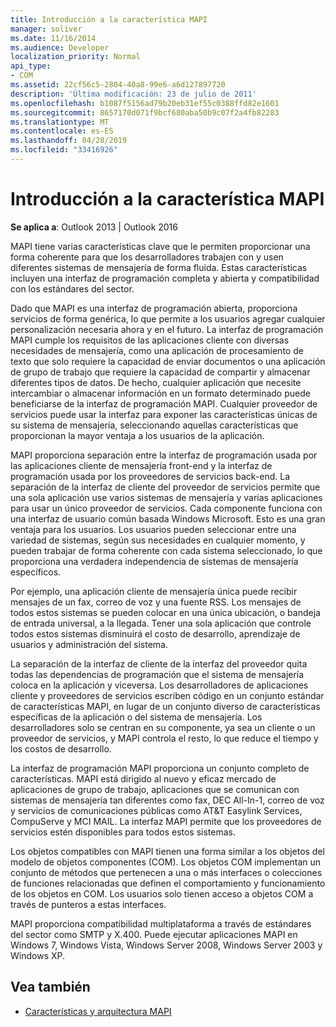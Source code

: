 ```yaml
---
title: Introducción a la característica MAPI
manager: soliver
ms.date: 11/16/2014
ms.audience: Developer
localization_priority: Normal
api_type:
- COM
ms.assetid: 22cf56c5-2804-40a8-99e6-a6d127897720
description: 'Última modificación: 23 de julio de 2011'
ms.openlocfilehash: b1087f5156ad79b20eb31ef55c0388ffd82e1601
ms.sourcegitcommit: 8657170d071f9bcf680aba50b9c07f2a4fb82283
ms.translationtype: MT
ms.contentlocale: es-ES
ms.lasthandoff: 04/28/2019
ms.locfileid: "33416926"
---
```

# <a name="mapi-feature-overview"></a>Introducción a la característica MAPI
 
**Se aplica a**: Outlook 2013 | Outlook 2016 
  
MAPI tiene varias características clave que le permiten proporcionar una forma coherente para que los desarrolladores trabajen con y usen diferentes sistemas de mensajería de forma fluida. Estas características incluyen una interfaz de programación completa y abierta y compatibilidad con los estándares del sector. 
  
Dado que MAPI es una interfaz de programación abierta, proporciona servicios de forma genérica, lo que permite a los usuarios agregar cualquier personalización necesaria ahora y en el futuro. La interfaz de programación MAPI cumple los requisitos de las aplicaciones cliente con diversas necesidades de mensajería, como una aplicación de procesamiento de texto que solo requiere la capacidad de enviar documentos o una aplicación de grupo de trabajo que requiere la capacidad de compartir y almacenar diferentes tipos de datos. De hecho, cualquier aplicación que necesite intercambiar o almacenar información en un formato determinado puede beneficiarse de la interfaz de programación MAPI. Cualquier proveedor de servicios puede usar la interfaz para exponer las características únicas de su sistema de mensajería, seleccionando aquellas características que proporcionan la mayor ventaja a los usuarios de la aplicación.
  
MAPI proporciona separación entre la interfaz de programación usada por las aplicaciones cliente de mensajería front-end y la interfaz de programación usada por los proveedores de servicios back-end. La separación de la interfaz de cliente del proveedor de servicios permite que una sola aplicación use varios sistemas de mensajería y varias aplicaciones para usar un único proveedor de servicios. Cada componente funciona con una interfaz de usuario común basada Windows Microsoft. Esto es una gran ventaja para los usuarios. Los usuarios pueden seleccionar entre una variedad de sistemas, según sus necesidades en cualquier momento, y pueden trabajar de forma coherente con cada sistema seleccionado, lo que proporciona una verdadera independencia de sistemas de mensajería específicos. 
  
Por ejemplo, una aplicación cliente de mensajería única puede recibir mensajes de un fax, correo de voz y una fuente RSS. Los mensajes de todos estos sistemas se pueden colocar en una única ubicación, o bandeja de entrada universal, a la llegada. Tener una sola aplicación que controle todos estos sistemas disminuirá el costo de desarrollo, aprendizaje de usuarios y administración del sistema. 
  
La separación de la interfaz de cliente de la interfaz del proveedor quita todas las dependencias de programación que el sistema de mensajería coloca en la aplicación y viceversa. Los desarrolladores de aplicaciones cliente y proveedores de servicios escriben código en un conjunto estándar de características MAPI, en lugar de un conjunto diverso de características específicas de la aplicación o del sistema de mensajería. Los desarrolladores solo se centran en su componente, ya sea un cliente o un proveedor de servicios, y MAPI controla el resto, lo que reduce el tiempo y los costos de desarrollo.
  
La interfaz de programación MAPI proporciona un conjunto completo de características. MAPI está dirigido al nuevo y eficaz mercado de aplicaciones de grupo de trabajo, aplicaciones que se comunican con sistemas de mensajería tan diferentes como fax, DEC All-In-1, correo de voz y servicios de comunicaciones públicas como AT&T Easylink Services, CompuServe y MCI MAIL. La interfaz MAPI permite que los proveedores de servicios estén disponibles para todos estos sistemas. 
  
Los objetos compatibles con MAPI tienen una forma similar a los objetos del modelo de objetos componentes (COM). Los objetos COM implementan un conjunto de métodos que pertenecen a una o más interfaces o colecciones de funciones relacionadas que definen el comportamiento y funcionamiento de los objetos en COM. Los usuarios solo tienen acceso a objetos COM a través de punteros a estas interfaces.
  
MAPI proporciona compatibilidad multiplataforma a través de estándares del sector como SMTP y X.400. Puede ejecutar aplicaciones MAPI en Windows 7, Windows Vista, Windows Server 2008, Windows Server 2003 y Windows XP. 
  
## <a name="see-also"></a>Vea también

- [Características y arquitectura MAPI](mapi-features-and-architecture.md)

